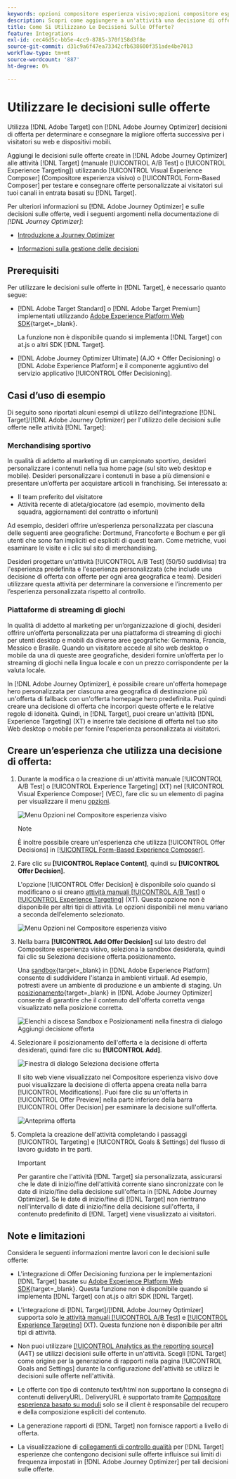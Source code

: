 ```yaml
---
keywords: opzioni compositore esperienza visivo;opzioni compositore esperienza;opzioni esperienza;decisione offerta;offer decisioning;ajo;ottimizzatore percorso
description: Scopri come aggiungere a un'attività una decisione di offerta creata in [!DNL Adobe Journey Optimizer] .
title: Come Si Utilizzano Le Decisioni Sulle Offerte?
feature: Integrations
exl-id: cec46d5c-bb5e-4cc9-8785-370f158d3f8e
source-git-commit: d31c9a6f47ea73342cfb638600f351ade4be7013
workflow-type: tm+mt
source-wordcount: '887'
ht-degree: 0%

---
```


# Utilizzare le decisioni sulle offerte

Utilizza [!DNL Adobe Target] con [!DNL Adobe Journey Optimizer] decisioni di offerta per determinare e consegnare la migliore offerta successiva per i visitatori su web e dispositivi mobili.

Aggiungi le decisioni sulle offerte create in [!DNL Adobe Journey Optimizer] alle attività [!DNL Target] (manuale [!UICONTROL A/B Test] o [!UICONTROL Experience Targeting]) utilizzando [!UICONTROL Visual Experience Composer] (Compositore esperienza visivo) o [!UICONTROL Form-Based Composer] per testare e consegnare offerte personalizzate ai visitatori sui tuoi canali in entrata basati su [!DNL Target].

Per ulteriori informazioni su [!DNL Adobe Journey Optimizer] e sulle decisioni sulle offerte, vedi i seguenti argomenti nella documentazione di *[!DNL Journey Optimizer]*:

* [Introduzione a Journey Optimizer](https://experienceleague.adobe.com/docs/journey-optimizer/using/get-started/get-started.html)

* [Informazioni sulla gestione delle decisioni](https://experienceleague.adobe.com/docs/journey-optimizer/using/offer-decisioning/get-started-decision/starting-offer-decisioning.html?lang=it)

## Prerequisiti

Per utilizzare le decisioni sulle offerte in [!DNL Target], è necessario quanto segue:

* [!DNL Adobe Target Standard] o [!DNL Adobe Target Premium] implementati utilizzando [Adobe Experience Platform Web SDK](https://experienceleague.adobe.com/docs/target-dev/developer/client-side/aep-web-sdk.html?lang=it){target=_blank}.

  La funzione non è disponibile quando si implementa [!DNL Target] con at.js o altri SDK [!DNL Target].

* [!DNL Adobe Journey Optimizer Ultimate] (AJO + Offer Decisioning) o [!DNL Adobe Experience Platform] e il componente aggiuntivo del servizio applicativo [!UICONTROL Offer Decisioning].

## Casi d’uso di esempio

Di seguito sono riportati alcuni esempi di utilizzo dell&#39;integrazione [!DNL Target]/[!DNL Adobe Journey Optimizer] per l&#39;utilizzo delle decisioni sulle offerte nelle attività [!DNL Target]:

### Merchandising sportivo

In qualità di addetto al marketing di un campionato sportivo, desideri personalizzare i contenuti nella tua home page (sul sito web desktop e mobile). Desideri personalizzare i contenuti in base a più dimensioni e presentare un’offerta per acquistare articoli in franchising. Sei interessato a:

* Il team preferito del visitatore
* Attività recente di atleta/giocatore (ad esempio, movimento della squadra, aggiornamenti del contratto o infortuni)

Ad esempio, desideri offrire un’esperienza personalizzata per ciascuna delle seguenti aree geografiche: Dortmund, Francoforte e Bochum e per gli utenti che sono fan impliciti ed espliciti di questi team. Come metriche, vuoi esaminare le visite e i clic sul sito di merchandising.

Desideri progettare un&#39;attività [!UICONTROL A/B Test] (50/50 suddivisa) tra l&#39;esperienza predefinita e l&#39;esperienza personalizzata (che include una decisione di offerta con offerte per ogni area geografica e team). Desideri utilizzare questa attività per determinare la conversione e l’incremento per l’esperienza personalizzata rispetto al controllo.

### Piattaforme di streaming di giochi

In qualità di addetto al marketing per un’organizzazione di giochi, desideri offrire un’offerta personalizzata per una piattaforma di streaming di giochi per utenti desktop e mobili da diverse aree geografiche: Germania, Francia, Messico e Brasile. Quando un visitatore accede al sito web desktop o mobile da una di queste aree geografiche, desideri fornire un’offerta per lo streaming di giochi nella lingua locale e con un prezzo corrispondente per la valuta locale.

In [!DNL Adobe Journey Optimizer], è possibile creare un&#39;offerta homepage hero personalizzata per ciascuna area geografica di destinazione più un&#39;offerta di fallback con un&#39;offerta homepage hero predefinita. Puoi quindi creare una decisione di offerta che incorpori queste offerte e le relative regole di idoneità. Quindi, in [!DNL Target], puoi creare un&#39;attività [!DNL Experience Targeting] (XT) e inserire tale decisione di offerta nel tuo sito Web desktop o mobile per fornire l&#39;esperienza personalizzata ai visitatori.

## Creare un’esperienza che utilizza una decisione di offerta:

1. Durante la modifica o la creazione di un&#39;attività manuale [!UICONTROL A/B Test] o [!UICONTROL Experience Targeting] (XT) nel [!UICONTROL Visual Experience Composer] (VEC), fare clic su un elemento di pagina per visualizzare il menu [opzioni](/help/main/c-experiences/c-visual-experience-composer/viztarget-options.md).

   ![Menu Opzioni nel Compositore esperienza visivo](assets/options-menu1.png)

   >[!NOTE]
   >
   >È inoltre possibile creare un&#39;esperienza che utilizza [!UICONTROL Offer Decisions] in [[!UICONTROL Form-Based Experience Composer]](/help/main/c-experiences/form-experience-composer.md).

1. Fare clic su **[!UICONTROL Replace Content]**, quindi su **[!UICONTROL Offer Decision]**.

   L&#39;opzione [!UICONTROL Offer Decision] è disponibile solo quando si modificano o si creano [attività manuali [!UICONTROL A/B Test]](/help/main/c-activities/t-test-ab/test-ab.md#types) o [[!UICONTROL Experience Targeting]](/help/main/c-activities/t-experience-target/experience-target.md) (XT). Questa opzione non è disponibile per altri tipi di attività. Le opzioni disponibili nel menu variano a seconda dell’elemento selezionato.

   ![Menu Opzioni nel Compositore esperienza visivo](assets/options-menu.png)

1. Nella barra **[!UICONTROL Add Offer Decision]** sul lato destro del Compositore esperienza visivo, seleziona la sandbox desiderata, quindi fai clic su Seleziona decisione offerta.posizionamento.

   Una [sandbox](https://experienceleague.adobe.com/docs/experience-platform/sandbox/ui/overview.html){target=_blank} in [!DNL Adobe Experience Platform] consente di suddividere l&#39;istanza in ambienti virtuali. Ad esempio, potresti avere un ambiente di produzione e un ambiente di staging. Un [posizionamento](https://experienceleague.adobe.com/docs/journey-optimizer/using/offer-decisioning/create-components/creating-placements.html){target=_blank} in [!DNL Adobe Journey Optimizer] consente di garantire che il contenuto dell&#39;offerta corretta venga visualizzato nella posizione corretta.

   ![Elenchi a discesa Sandbox e Posizionamenti nella finestra di dialogo Aggiungi decisione offerta](/help/main/c-integrating-target-with-mac/ajo/assets/sandbox-placement.png)

1. Selezionare il posizionamento dell&#39;offerta e la decisione di offerta desiderati, quindi fare clic su **[!UICONTROL Add]**.

   ![Finestra di dialogo Seleziona decisione offerta](/help/main/c-integrating-target-with-mac/ajo/assets/select-offer-decision.png)

   Il sito web viene visualizzato nel Compositore esperienza visivo dove puoi visualizzare la decisione di offerta appena creata nella barra [!UICONTROL Modifications]. Puoi fare clic su un&#39;offerta in [!UICONTROL Offer Preview] nella parte inferiore della barra [!UICONTROL Offer Decision] per esaminare la decisione sull&#39;offerta.

   <!--You can examine the various offers contained in the offer by clicking the appropriate icon at the bottom of the [!UICONTROL Offer Preview] dialog box, including the fallback offer. A fallback offer is the default offer displayed when a visitor is not eligible for any of the personalized offers in the collection.-->

   ![Anteprima offerta](assets/offer-preview2.png)

1. Completa la creazione dell&#39;attività completando i passaggi [!UICONTROL Targeting] e [!UICONTROL Goals & Settings] del flusso di lavoro guidato in tre parti.

   >[!IMPORTANT]
   >
   >Per garantire che l&#39;attività [!DNL Target] sia personalizzata, assicurarsi che le date di inizio/fine dell&#39;attività corrente siano sincronizzate con le date di inizio/fine della decisione sull&#39;offerta in [!DNL Adobe Journey Optimizer]. Se le date di inizio/fine di [!DNL Target] non rientrano nell&#39;intervallo di date di inizio/fine della decisione sull&#39;offerta, il contenuto predefinito di [!DNL Target] viene visualizzato ai visitatori.

## Note e limitazioni

Considera le seguenti informazioni mentre lavori con le decisioni sulle offerte:

* L&#39;integrazione di Offer Decisioning funziona per le implementazioni [!DNL Target] basate su [Adobe Experience Platform Web SDK](https://experienceleague.adobe.com/docs/target-dev/developer/client-side/aep-web-sdk.html?lang=it){target=_blank}. Questa funzione non è disponibile quando si implementa [!DNL Target] con at.js o altri SDK [!DNL Target].

* L&#39;integrazione di [!DNL Target]/[!DNL Adobe Journey Optimizer] supporta solo [le attività manuali [!UICONTROL A/B Test]](/help/main/c-activities/t-test-ab/test-ab.md#types) e [[!UICONTROL Experience Targeting]](/help/main/c-activities/t-experience-target/experience-target.md) (XT). Questa funzione non è disponibile per altri tipi di attività.

* Non puoi utilizzare [[!UICONTROL Analytics as the reporting source]](/help/main/c-integrating-target-with-mac/a4t/a4t.md) (A4T) se utilizzi decisioni sulle offerte in un&#39;attività. Scegli [!DNL Target] come origine per la generazione di rapporti nella pagina [!UICONTROL Goals and Settings] durante la configurazione dell&#39;attività se utilizzi le decisioni sulle offerte nell&#39;attività.

* Le offerte con tipo di contenuto text/html non supportano la consegna di contenuti deliveryURL. DeliveryURL è supportato tramite [Compositore esperienza basato su moduli](/help/main/c-experiences/form-experience-composer.md) solo se il client è responsabile del recupero e della composizione espliciti del contenuto.

* La generazione rapporti di [!DNL Target] non fornisce rapporti a livello di offerta.

* La visualizzazione di [collegamenti di controllo qualità](/help/main/c-activities/c-activity-qa/activity-qa.md) per [!DNL Target] esperienze che contengono decisioni sulle offerte influisce sui limiti di frequenza impostati in [!DNL Adobe Journey Optimizer] per tali decisioni sulle offerte.
